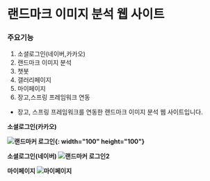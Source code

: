 # 랜드마크 이미지 분석 웹 사이트

### 주요기능
1. 소셜로그인(네이버,카카오)
2. 랜드마크 이미지 분석
3. 챗봇
4. 갤러리페이지
5. 마이페이지
6. 장고,스프링 프레임워크 연동
- 장고, 스프링 프레임워크를 연동한 랜드마크 이미지 분석 웹 사이트입니다.<br>

<strong>소셜로그인(카카오)

![랜드마커 로그인](https://user-images.githubusercontent.com/95617999/168963682-6133d7fd-e2bb-4dcc-b02f-627c4b2919cd.gif){: width="100" height="100"}

<strong>소셜로그인(네이버)
![랜드마커 로그인2](https://user-images.githubusercontent.com/95617999/168963687-ba89f9b5-cc85-46b8-99f1-e7d01667dcb0.gif)

<strong>마이페이지
![마이페이지](https://user-images.githubusercontent.com/95617999/168964090-fc499cb6-7e80-49e7-859b-1fa14d055a80.gif)
